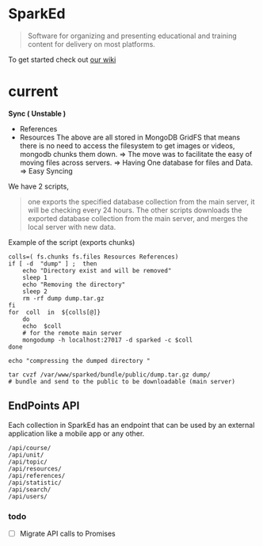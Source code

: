 # SparkEd

> Software for organizing and presenting educational and training content for delivery on most platforms.

To get started check out [our wiki](https://github.com/SparkEdUAB/SparkEd/wiki)

# current 

**Sync ( Unstable )**

 - References
 - Resources
The above are all stored in MongoDB GridFS that means there is no need to access the filesystem to get images or videos, mongodb chunks them down.
⇒ The move was to facilitate the easy of moving files across servers.
⇒ Having One database for files and Data.
⇒ Easy Syncing

We have 2 scripts, 
> one exports the specified database collection from the main server, it will be checking every 24 hours.
> The other scripts downloads the exported database collection from the main server, and merges the local server with new data. 

Example of the script (exports chunks)
```
colls=( fs.chunks fs.files Resources References)
if [ -d  "dump" ] ;  then
	echo "Directory exist and will be removed"
	sleep 1
	echo "Removing the directory"
	sleep 2
	rm -rf dump dump.tar.gz 
fi
for  coll  in  ${colls[@]}  
	do
	echo  $coll
	# for the remote main server
	mongodump -h localhost:27017 -d sparked -c $coll  
done

echo "compressing the dumped directory "

tar cvzf /var/www/sparked/bundle/public/dump.tar.gz dump/ 
# bundle and send to the public to be downloadable (main server)

```
## EndPoints API

Each collection in SparkEd has an endpoint that can be used by an external application like a mobile app or any other.

`/api/course/`   
`/api/unit/`   
`/api/topic/`  
`/api/resources/`  
`/api/references/`  
`/api/statistic/`  
`/api/search/`  
 `/api/users/`  
   
### todo  
- [ ] Migrate API calls to Promises